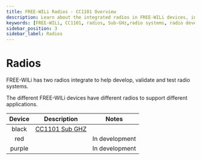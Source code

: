 ```yaml
---
title: FREE-WILi Radios - CC1101 Overview
description: Learn about the integrated radios in FREE-WILi devices, including the CC1101 for Sub-GHz and upcoming radios for diverse wireless applications.
keywords: [FREE-WILi, CC1101, radios, Sub-GHz,radio systems, radio development, radio testing]
sidebar_position: 3
sidebar_label: Radios
---
```


# Radios

FREE-WILi has two radios integrate to help develop, validate and test radio systems.

The different FREE-WILi devices have different radios to support different applications. 

<!-- | **Device** 	|                     **Description**                     	            |    **Notes**   	|
|:----------:	|:------------------------------------------------------------------:	|:--------------:	|
|    black   	|                     [CC1101 Sub GHZ](/radios/black-radio-cc1101)      |                	|
|     red    	|              CC1352P7  Sub GHZ and 2.4 Ghz              	            | In development 	|
|   purple   	| CC2662 2.4Ghz for wireless battery management (TI wbms) 	            | In development 	| -->

| **Device** 	|                     **Description**                     	            |    **Notes**   	|
|:----------:	|:------------------------------------------------------------------:	|:--------------:	|
|    black   	|   [CC1101 Sub GHZ](/scripting/radios/black-radio-cc1101/)             |                	|
|     red    	|                                                          	            | In development 	|
|   purple   	|                                                                       | In development 	|
